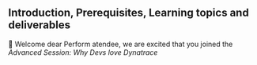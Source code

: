 ## Introduction, Prerequisites, Learning topics and deliverables


👋 Welcome dear Perform atendee, we are excited that you joined the *Advanced Session: Why Devs love Dynatrace*

<!--TODO 

Add nice text and an image?

-->